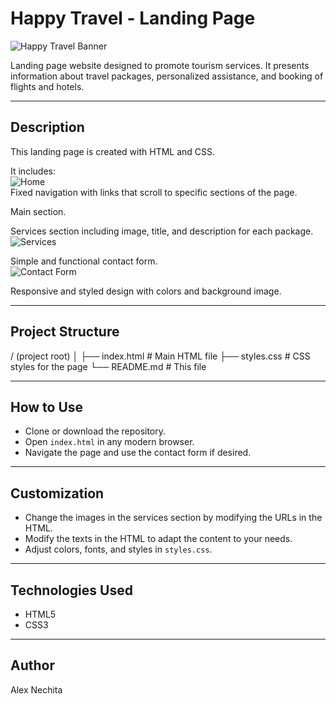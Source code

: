 # Happy Travel - Landing Page

![Happy Travel Banner](https://res.cloudinary.com/dcp7o3atw/image/upload/v1744108765/Black_Simple_Travel_Logo_zdtrzu.png)

Landing page website designed to promote tourism services. It presents information about travel packages, personalized assistance, and booking of flights and hotels.

---

## Description

This landing page is created with HTML and CSS.

It includes:  
![Home](https://res.cloudinary.com/dcp7o3atw/image/upload/v1747740118/Captura_pantalla_seccion_principal_ztq7n9.png)  
Fixed navigation with links that scroll to specific sections of the page.

Main section.

Services section including image, title, and description for each package.  
![Services](https://res.cloudinary.com/dcp7o3atw/image/upload/v1747740122/Captura_-_servicios_y2wqnn.png)

Simple and functional contact form.  
![Contact Form](https://res.cloudinary.com/dcp7o3atw/image/upload/v1747740111/Captura_formulario_eqpj3x.png)

Responsive and styled design with colors and background image.

---

## Project Structure

/ (project root)
│
├── index.html # Main HTML file
├── styles.css # CSS styles for the page
└── README.md # This file


---

## How to Use

- Clone or download the repository.
- Open `index.html` in any modern browser.
- Navigate the page and use the contact form if desired.

---

## Customization

- Change the images in the services section by modifying the URLs in the HTML.
- Modify the texts in the HTML to adapt the content to your needs.
- Adjust colors, fonts, and styles in `styles.css`.

---

## Technologies Used

- HTML5
- CSS3

---

## Author

Alex Nechita
